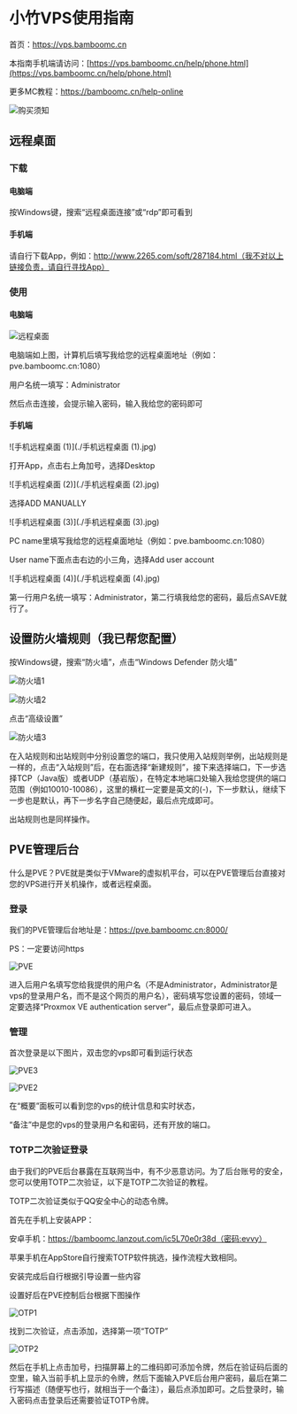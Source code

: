 # 小竹VPS使用指南

首页：https://vps.bamboomc.cn

本指南手机端请访问：[https://vps.bamboomc.cn/help/phone.html](https://vps.bamboomc.cn/help/phone.html)

更多MC教程：https://bamboomc.cn/help-online

![购买须知](./购买须知.webp)

## 远程桌面

### 下载

#### 电脑端

按Windows键，搜索“远程桌面连接”或“rdp”即可看到

#### 手机端

请自行下载App，例如：http://www.2265.com/soft/287184.html（我不对以上链接负责，请自行寻找App）

### 使用

#### 电脑端

![远程桌面](./远程桌面.png)

电脑端如上图，计算机后填写我给您的远程桌面地址（例如：pve.bamboomc.cn:1080）

用户名统一填写：Administrator

然后点击连接，会提示输入密码，输入我给您的密码即可

#### 手机端

![手机远程桌面 (1)](./手机远程桌面 (1).jpg)

打开App，点击右上角加号，选择Desktop

![手机远程桌面 (2)](./手机远程桌面 (2).jpg)

选择ADD MANUALLY

![手机远程桌面 (3)](./手机远程桌面 (3).jpg)

PC name里填写我给您的远程桌面地址（例如：pve.bamboomc.cn:1080）

User name下面点击右边的小三角，选择Add user account

![手机远程桌面 (4)](./手机远程桌面 (4).jpg)

第一行用户名统一填写：Administrator，第二行填我给您的密码，最后点SAVE就行了。

## 设置防火墙规则（我已帮您配置）

按Windows键，搜索“防火墙”，点击“Windows Defender 防火墙”

![防火墙1](./防火墙1.png)

![防火墙2](./防火墙2.png)

点击“高级设置”

![防火墙3](./防火墙3.png)

在入站规则和出站规则中分别设置您的端口，我只使用入站规则举例，出站规则是一样的，点击“入站规则”后，在右面选择“新建规则”，接下来选择端口，下一步选择TCP（Java版）或者UDP（基岩版），在特定本地端口处输入我给您提供的端口范围（例如10010-10086），这里的横杠一定要是英文的(-)，下一步默认，继续下一步也是默认，再下一步名字自己随便起，最后点完成即可。

出站规则也是同样操作。

## PVE管理后台

什么是PVE？PVE就是类似于VMware的虚拟机平台，可以在PVE管理后台直接对您的VPS进行开关机操作，或者远程桌面。

### 登录

我们的PVE管理后台地址是：https://pve.bamboomc.cn:8000/

PS：一定要访问https

![PVE](./PVE.png)

进入后用户名填写您给我提供的用户名（不是Administrator，Administrator是vps的登录用户名，而不是这个网页的用户名），密码填写您设置的密码，领域一定要选择“Proxmox VE authentication server”，最后点登录即可进入。

### 管理

首次登录是以下图片，双击您的vps即可看到运行状态

![PVE3](./PVE3.png)

![PVE2](./PVE2.png)

在“概要”面板可以看到您的vps的统计信息和实时状态，

“备注”中是您的vps的登录用户名和密码，还有开放的端口。

### TOTP二次验证登录

由于我们的PVE后台暴露在互联网当中，有不少恶意访问。为了后台账号的安全，您可以使用TOTP二次验证，以下是TOTP二次验证的教程。

TOTP二次验证类似于QQ安全中心的动态令牌。

首先在手机上安装APP：

安卓手机：https://bamboomc.lanzout.com/ic5L70e0r38d（密码:evvy）

苹果手机在AppStore自行搜索TOTP软件挑选，操作流程大致相同。

安装完成后自行根据引导设置一些内容

设置好后在PVE控制后台根据下图操作

![OTP1](./OTP1.png)

找到二次验证，点击添加，选择第一项“TOTP”

![OTP2](./OTP2.png)

然后在手机上点击加号，扫描屏幕上的二维码即可添加令牌，然后在验证码后面的空里，输入当前手机上显示的令牌，然后下面输入PVE后台用户密码，最后在第二行写描述（随便写也行，就相当于一个备注），最后点添加即可。之后登录时，输入密码点击登录后还需要验证TOTP令牌。
